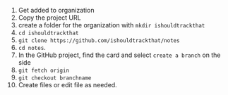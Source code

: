 1. Get added to organization
1. Copy the project URL
1. create a folder for the organization with `mkdir ishouldtrackthat`
1. `cd ishouldtrackthat`
1. `git clone https://github.com/ishouldtrackthat/notes`
1. `cd notes`.
1. In the GitHub project, find the card and select `create a branch` on the side
1. `git fetch origin`
1. `git checkout branchname`
1. Create files or edit file as needed.